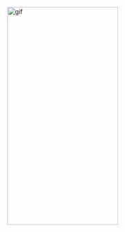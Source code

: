 <p><img alt="gif" src="https://github.com/nyto9999-flutter/tutorial-ui-widgets/blob/master/uiWidget.gif" width="255" height="500" /></p>
